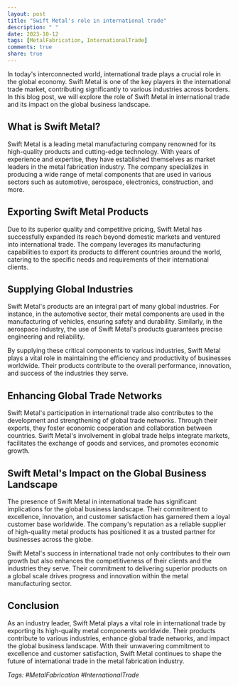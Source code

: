 ```yaml
---
layout: post
title: "Swift Metal's role in international trade"
description: " "
date: 2023-10-12
tags: [MetalFabrication, InternationalTrade]
comments: true
share: true
---
```


In today's interconnected world, international trade plays a crucial role in the global economy. Swift Metal is one of the key players in the international trade market, contributing significantly to various industries across borders. In this blog post, we will explore the role of Swift Metal in international trade and its impact on the global business landscape.

## What is Swift Metal?

Swift Metal is a leading metal manufacturing company renowned for its high-quality products and cutting-edge technology. With years of experience and expertise, they have established themselves as market leaders in the metal fabrication industry. The company specializes in producing a wide range of metal components that are used in various sectors such as automotive, aerospace, electronics, construction, and more.

## Exporting Swift Metal Products

Due to its superior quality and competitive pricing, Swift Metal has successfully expanded its reach beyond domestic markets and ventured into international trade. The company leverages its manufacturing capabilities to export its products to different countries around the world, catering to the specific needs and requirements of their international clients.

## Supplying Global Industries

Swift Metal's products are an integral part of many global industries. For instance, in the automotive sector, their metal components are used in the manufacturing of vehicles, ensuring safety and durability. Similarly, in the aerospace industry, the use of Swift Metal's products guarantees precise engineering and reliability.

By supplying these critical components to various industries, Swift Metal plays a vital role in maintaining the efficiency and productivity of businesses worldwide. Their products contribute to the overall performance, innovation, and success of the industries they serve.

## Enhancing Global Trade Networks

Swift Metal's participation in international trade also contributes to the development and strengthening of global trade networks. Through their exports, they foster economic cooperation and collaboration between countries. Swift Metal's involvement in global trade helps integrate markets, facilitates the exchange of goods and services, and promotes economic growth.

## Swift Metal's Impact on the Global Business Landscape

The presence of Swift Metal in international trade has significant implications for the global business landscape. Their commitment to excellence, innovation, and customer satisfaction has garnered them a loyal customer base worldwide. The company's reputation as a reliable supplier of high-quality metal products has positioned it as a trusted partner for businesses across the globe.

Swift Metal's success in international trade not only contributes to their own growth but also enhances the competitiveness of their clients and the industries they serve. Their commitment to delivering superior products on a global scale drives progress and innovation within the metal manufacturing sector.

## Conclusion

As an industry leader, Swift Metal plays a vital role in international trade by exporting its high-quality metal components worldwide. Their products contribute to various industries, enhance global trade networks, and impact the global business landscape. With their unwavering commitment to excellence and customer satisfaction, Swift Metal continues to shape the future of international trade in the metal fabrication industry.

*Tags: #MetalFabrication #InternationalTrade*